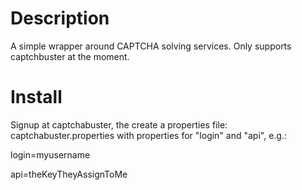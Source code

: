 # Description
A simple wrapper around CAPTCHA solving services.  Only supports captchbuster at the moment.

# Install
Signup at captchabuster, the create a properties file:
captchabuster.properties with properties for "login" and "api", e.g.:

login=myusername

api=theKeyTheyAssignToMe